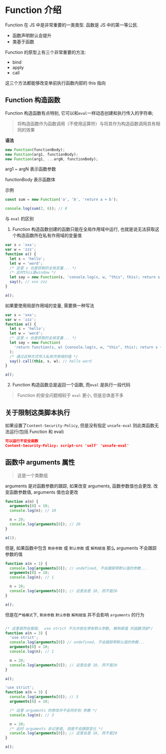 # Function 介绍

Function 在 JS 中是非常重要的一类类型. 函数是 JS 中的第一等公民.

- 函数声明默认会提升
- 类基于函数

Function 的原型上有三个非常重要的方法:

- bind
- apply
- call

这三个方法都能够改变单前执行函数内部的 this 指向

## Function 构造函数

Function 构造函数有点特别, 它可以和`eval`一样动态创建和执行传入的字符串;

> 将构造函数作为函数调用（不使用运算符）与将其作为构造函数调用具有相同的效果

**语法**

```js
new Function(functionBody);
new Function(arg1, functionBody);
new Function(arg1, ...argN, functionBody);
```

arg1 ~ argN 表示函数参数

functionBody 表示函数体

示例

```js
const sum = new Function('a', 'b', 'return a + b');

console.log(sum(2, 6)); // 8
```

与 `eval` 的区别

1. Function 构造函数创建的函数只能在全局作用域中运行, 也就是说无法获取这个构造函数所在私有作用域的变量值

```js
var s = 'xxx';
var w = 'zzz';
function a() {
  let s = 'hello';
  let w = 'word';
  /* 这里 s 也是获取的全局变量... */
  /* 此时this是window */
  let say = new Function(s, 'console.log(s, w, "this", this); return s + w;');
  say(); // xxx zzz
}

a();
```

如果要使用局部作用域的变量, 需要换一种写法

```js
var s = 'xxx';
var w = 'zzz';
function a() {
  let s = 'hello';
  let w = 'word';
  /* 这里 s 也是获取的全局变量... */
  let say = new Function(
    'return function(s, w) {console.log(s, w, "this", this); return s + w;}'
  );
  /* 通过这种方式传入私有作用域的值 */
  say().call(this, s, w); // hello word
}

a();
```

2. Function 构造函数总是返回一个函数, 而`eval` 是执行一段代码

> Function 的安全问题相较于 `eval` 更小, 但是总体差不多

## 关于限制这类脚本执行

如果设置了`Content-Security-Policy`, 但是没有指定 `unsafe-eval` 则此类函数无法运行(包括 Function 和 eval)

```json
可以运行不安全函数
Content-Security-Policy: script-src 'self' 'unsafe-eval'
```

## 函数中 arguments 属性

> 这是一个类数组

arguments 是对函数参数的跟踪, 如果改变 arguments, 函数参数值也会更改. 改变函数参数值, arguments 值也会更改

```js
function a(n) {
  arguments[0] = 10;
  console.log(n); // 10

  n = 20;
  console.log(arguments[0]); // 20
}

a(1);
```

但是, 如果函数中包含 `剩余参数` 或 `默认参数` 或 `解构赋值` 那么 arguments 不会跟踪参数的值

```js
function a(n = 1) {
  console.log(arguments[0]); // undefined, 不会跟踪带默认值的参数...
  arguments[0] = 10;
  console.log(n); // 1

  n = 20;
  console.log(arguments[0]); // 这里会是 10, 而不是20
}

a();
```

但是在`严格模式`下, `剩余参数` `默认参数` `解构赋值` 并不会影响 `arguments` 的行为

```js

/* 这里居然会报错,  use strict 不允许放在带有默认参数, 解构赋值 的函数顶部*/
function a(n = 3) {
  'use strict';
  console.log(arguments[0]) // undefined, 不会跟踪带默认值的参数...
  arguments[0] = 10;
  console.log(n); // 1

  n = 20;
  console.log(arguments[0]); // 这里会是 10, 而不是20
}

a();
```

```js
'use strict';
function a(n = 3) {
  console.log(arguments[0]); // 3
  arguments[0] = 10;

  /* 这里 arguments 的修改并不会同步到 参数 */
  console.log(n); // 3

  n = 20;
  /* 此时 arguments 会记录值, 但是不会跟踪变化 */
  console.log(arguments[0]); // 这里会是 10, 而不是20
}

a();
```
